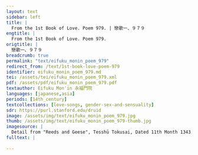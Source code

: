 ```yaml
---
layout: text
sidebar: left
title: |
  From the 1st Book of Love. Poem 979. | 戀歌一、９７９
engtitle: |
  From the 1st Book of Love. Poem 979.
origtitle: |
  戀歌一、９７９
breadcrumb: true
permalink: "text/eifuku_monin_poem_979"
redirect_from: /text/1st-book-love-poem-979
identifier: eifuku_monin_poem_979.md
tei: /assets/tei/eifuku_monin_poem_979.xml
pdf: /assets/pdf/eifuku_monin_poem_979.pdf
textauthor: Eifuku Mon'in 永福門院
languages: [japanese,asia]
periods: [14th_century]
textcollections: [love-songs, gender-sex-and-sensuality]
sdr: https://purl.stanford.edu/druid 
image: /assets/img/text/eifuku_monin_poem_979.jpg
thumb: /assets/img/text/eifuku_monin_poem_979-thumb.jpg
imagesource: |
  Detail from "Reeds and Geese", Tesshū Tokusai, Dated 11th Month 1343. One of a pair of hanging scrolls; ink on silk. Metropolitan Museum of Art, Purchase, Mrs. Jackson Burke Gift, 1977. 1977.172. [Public Domain]
fulltext: |
  
---
```

